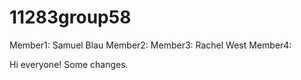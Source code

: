 # 11283group58

Member1: Samuel Blau
Member2: 
Member3: Rachel West
Member4: 

Hi everyone! Some changes.